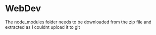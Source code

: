 # WebDev

The node_modules folder needs to be downloaded from the zip file and extracted as I couldnt upload it to git
